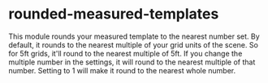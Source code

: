 # rounded-measured-templates

This module rounds your measured template to the nearest number set. By default, it rounds to the nearest multiple of your grid units of the scene. So for 5ft grids, it'll round to the nearest multiple of 5ft. If you change the multiple number in the settings, it will round to the nearest multiple of that number. Setting to 1 will make it round to the nearest whole number. 
